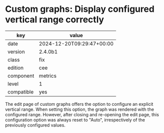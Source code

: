 [//]: # (werk v2)
# Custom graphs: Display configured vertical range correctly

key        | value
---------- | ---
date       | 2024-12-20T09:29:47+00:00
version    | 2.4.0b1
class      | fix
edition    | cee
component  | metrics
level      | 1
compatible | yes

The edit page of custom graphs offers the option to configure an explicit vertical range. When
setting this option, the graph was rendered with the configured range. However, after closing and
re-opening the edit page, this configuration option was always reset to "Auto", irrespectively of
the previously configured values.
